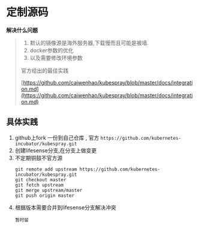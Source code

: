 # 定制源码

**解决什么问题**

> 1. 默认的镜像源是海外服务器,下载慢而且可能是被墙. 
> 2. docker参数的优化
> 3. 以及需要修改环境参数
>
> 官方给出的最佳实践
>
> [https://github.com/caiwenhao/kubespray/blob/master/docs/integration.md](https://github.com/caiwenhao/kubespray/blob/master/docs/integration.md)

## 具体实践

1. github上fork 一份到自己仓库 , 官方 `https://github.com/kubernetes-incubator/kubespray.git`
2. 创建lifesense分支,在分支上做变更
3. 不定期铜鼓不官方源
   ```
   git remote add upstream https://github.com/kubernetes-incubator/kubespray.git
   git checkout master
   git fetch upstream
   git merge upstream/master
   git push origin master
   ```
4. 根据版本需要合并到lifesense分支解决冲突
   ```
   暂时留
   ```



